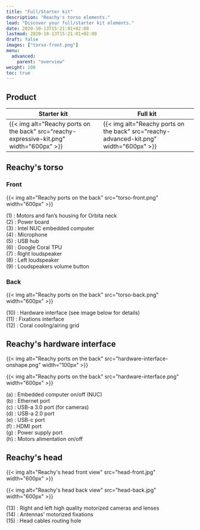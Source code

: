 ```yaml
---
title: "Full/Starter kit"
description: "Reachy's torso elements."
lead: "Discover your full/starter kit elements."
date: 2020-10-13T15:21:01+02:00
lastmod: 2020-10-13T15:21:01+02:00
draft: false
images: ["torso-front.png"]
menu: 
  advanced:
    parent: "overview"
weight: 100
toc: true
---
```


## Product

| Starter kit | Full kit|
|---------|------------|
|{{< img alt="Reachy ports on the back" src="reachy-expressive-kit.png" width="600px" >}}|{{< img alt="Reachy ports on the back" src="reachy-advanced-kit.png" width="600px" >}}|


## Reachy's torso

### Front

{{< img alt="Reachy ports on the back" src="torso-front.png" width="600px" >}}

(1) : Motors and fan’s housing for Orbita neck  
(2) : Power board  
(3) : Intel NUC embedded computer  
(4) : Microphone  
(5) : USB hub  
(6) : Google Coral TPU  
(7) : Right loudspeaker  
(8) : Left loudspeaker  
(9) : Loudspeakers volume button  


### Back

{{< img alt="Reachy ports on the back" src="torso-back.png" width="600px" >}}


(10) : Hardware interface (see image below for details)  
(11) : Fixations interface  
(12) : Coral cooling/airing grid  


## Reachy's hardware interface

{{< img alt="Reachy ports on the back" src="hardware-interface-onshape.png" width="100px" >}}

{{< img alt="Reachy ports on the back" src="hardware-interface.png" width="600px" >}}

(a) : Embedded computer on/off (NUC)  
(b) : Ethernet port  
(c) : USB-a 3.0 port (for cameras)  
(d) : USB-a 2.0 port  
(e) : USB-c port  
(f) : HDMI port  
(g) : Power supply port  
(h) : Motors alimentation on/off  


## Reachy's head

{{< img alt="Reachy's head front view" src="head-front.jpg" width="600px" >}}

{{< img alt="Reachy's head back view" src="head-back.jpg" width="600px" >}}

(13) : Right and left high quality motorized cameras and lenses  
(14) : Antennas' motorized fixations  
(15) : Head cables routing hole  
